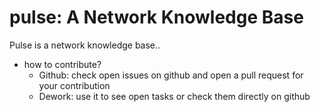 # pulse: A Network Knowledge Base

Pulse is a network knowledge base..

- how to contribute?
	- Github: check open issues on github and open a pull request for your contribution
	- Dework: use it to see open tasks or check them directly on github

